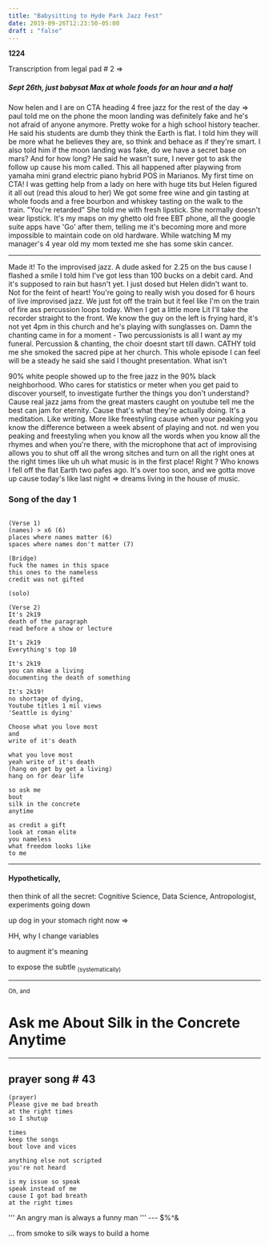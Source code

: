 ```yaml
---
title: "Babysitting to Hyde Park Jazz Fest"
date: 2019-09-26T12:23:50-05:00
draft : "false"
---
```


**1224**

Transcription from legal pad # 2 =>

##### Sept 26th, just babysat Max at whole foods for an hour and a half

Now helen and I are on CTA heading 4 free jazz for the rest of the day => paul told me on the phone the moon landing was definitely fake and he's not afraid of anyone anymore. Pretty woke for a high school history teacher. He said his students are dumb they think the Earth is flat. I told him they will be more what he believes they are, so think and behace as if they're smart. I also told him if the moon landing was fake, do we have a secret base on mars? And for how long? He said he wasn't sure, I never got to ask the follow up cause his mom called. This all happened after playwing from yamaha mini grand electric piano hybrid POS in Marianos. My first time on CTA! I was getting help from a lady on here with huge tits but Helen figured it all out (read this aloud to her) We got some free wine and gin tasting at whole foods and a free bourbon and whiskey tasting on the walk to the train. "You're retarded" She told me with fresh lipstick. She normally doesn't wear lipstick. It's my maps on my ghetto old free EBT phone, all the google suite apps have 'Go' after them, telling me it's becoming more and more impossible to maintain code on old hardware. While watching M my manager's 4 year old my mom texted me she has some skin cancer.

___

Made it! To the improvised jazz. A dude asked for 2.25 on the bus cause I flashed a smile I told him I've got less than 100 bucks on a debit card. And it's supposed to rain but hasn't yet. I just dosed but Helen didn't want to. Not for the feint of heart! You're going to really wish you dosed for 6 hours of live improvised jazz. We just fot off the train but it feel like I'm on the train of fire ass percussion loops today. When I get a little more Lit I'll take the recorder straight to the front. We know the guy on the left is frying hard, it's not yet 4pm in this church and he's playing with sunglasses on. Damn the chanting came in for a moment - Two percussionists is all I want ay my funeral. Percussion & chanting, the choir doesnt start till dawn. CATHY told me she smoked the sacred pipe at her church. This whole episode I can feel will be a steady he said she said I thought presentation. What isn't

90% white people showed up to the free jazz in the 90% black neighborhood. Who cares for statistics or meter when you get paid to discover yourself,  to investigate further the things you don't understand? Cause real jazz jams from the great masters caught on youtube tell me the best can jam for eternity. Cause that's what they're actually doing. It's a meditation. Like writing. More like freestyling cause when your peaking you know the difference between a week absent of playing and not. nd wen you peaking and freestyling when you know all the words when you know all the rhymes and when you're there, with the microphone that act of improvising allows you to shut off all the wrong sitches and turn on all the right ones at the right times like uh uh what music is in the first place! Right ? Who knows I fell off the flat Earth two pafes ago. It's over too soon, and we gotta move up cause today's like last night => dreams living in the house of music.

### Song of the day 1


```

(Verse 1)
(names) > x6 (6)
places where names matter (6)
spaces where names don't matter (7)

(Bridge)
fuck the names in this space
this ones to the nameless
credit was not gifted

(solo)

(Verse 2)
It's 2k19
death of the paragraph
read before a show or lecture

It's 2k19
Everything's top 10

It's 2k19
you can mkae a living
documenting the death of something

It's 2k19!
no shortage of dying,
Youtube titles 1 mil views
'Seattle is dying'

Choose what you love most
and
write of it's death

what you love most
yeah write of it's death
(hang on get by get a living)
hang on for dear life  

so ask me
bout
silk in the concrete
anytime

as credit a gift
look at roman elite
you nameless
what freedom looks like
to me

```

___

#### Hypothetically,

then think of all the secret: Cognitive Science, Data Science, Antropologist, experiments going down

up dog in your stomach right now =>

HH, why I change variables

to augment it's meaning

to expose the subtle <sub>(systematically)</sub>

___

<sub> Oh, and </sub>

# Ask me About Silk in the Concrete Anytime

___

## prayer song # 43

```
(prayer)
Please give me bad breath
at the right times
so I shutup

times
keep the songs
bout love and vices

anything else not scripted
you're not heard

is my issue so speak
speak instead of me
cause I got bad breath
at the right times
```

''' An angry man is always a funny man ''' --- $%^&

... from smoke to silk ways to build a home
